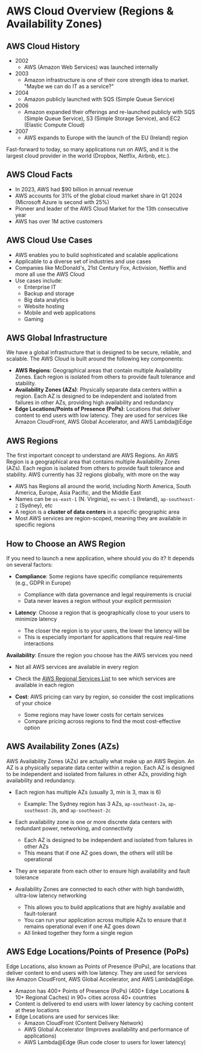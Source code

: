 # AWS Cloud Overview (Regions & Availability Zones)

## AWS Cloud History

- 2002
  - AWS (Amazon Web Services) was launched internally
- 2003
  - Amazon infrastructure is one of their core strength idea to market. "Maybe we can do IT as a service?"
- 2004
  - Amazon publicly launched with SQS (Simple Queue Service)
- 2006
  - Amazon expanded their offerings and re-launched publicly with SQS (Simple Queue Service), S3 (Simple Storage Service), and EC2 (Elastic Compute Cloud)
- 2007
  - AWS expands to Europe with the launch of the EU (Ireland) region

Fast-forward to today, so many applications run on AWS, and it is the largest cloud provider in the world (Dropbox, Netflix, Airbnb, etc.).

## AWS Cloud Facts

- In 2023, AWS had $90 billion in annual revenue
- AWS accounts for 31% of the global cloud market share in Q1 2024 (Microsoft Azure is second with 25%)
- Pioneer and leader of the AWS Cloud Market for the 13th consecutive year
- AWS has over 1M active customers

## AWS Cloud Use Cases

- AWS enables you to build sophisticated and scalable applications
- Applicable to a diverse set of industries and use cases
- Companies like McDonald's, 21st Century Fox, Activision, Netflix and more all use the AWS Cloud
- Use cases include:
  - Enterprise IT
  - Backup and storage
  - Big data analytics
  - Website hosting
  - Mobile and web applications
  - Gaming

## AWS Global Infrastructure

We have a global infrastructure that is designed to be secure, reliable, and scalable. The AWS Cloud is built around the following key components:

- **AWS Regions**: Geographical areas that contain multiple Availability Zones. Each region is isolated from others to provide fault tolerance and stability.
- **Availability Zones (AZs)**: Physically separate data centers within a region. Each AZ is designed to be independent and isolated from failures in other AZs, providing high availability and redundancy
- **Edge Locations/Points of Presence (PoPs)**: Locations that deliver content to end users with low latency. They are used for services like Amazon CloudFront, AWS Global Accelerator, and AWS Lambda@Edge

## AWS Regions

The first important concept to understand are AWS Regions. An AWS Region is a geographical area that contains multiple Availability Zones (AZs). Each region is isolated from others to provide fault tolerance and stability. AWS currently has 32 regions globally, with more on the way

- AWS has Regions all around the world, including North America, South America, Europe, Asia Pacific, and the Middle East
- Names can be `us-east-1` (N. Virginia), `eu-west-1` (Ireland), `ap-southeast-2` (Sydney), etc
- A region is a **cluster of data centers** in a specific geographic area
- Most AWS services are region-scoped, meaning they are available in specific regions

## How to Choose an AWS Region

If you need to launch a new application, where should you do it? It depends on several factors:

- **Compliance**: Some regions have specific compliance requirements (e.g., GDPR in Europe)

  - Compliance with data governance and legal requirements is crucial
  - Data never leaves a region without your explicit permission

- **Latency**: Choose a region that is geographically close to your users to minimize latency
  - The closer the region is to your users, the lower the latency will be
  - This is especially important for applications that require real-time interactions

**Availability**: Ensure the region you choose has the AWS services you need

- Not all AWS services are available in every region
- Check the [AWS Regional Services List](https://aws.amazon.com/about-aws/global-infrastructure/regional-product-services/) to see which services are available in each region

- **Cost**: AWS pricing can vary by region, so consider the cost implications of your choice
  - Some regions may have lower costs for certain services
  - Compare pricing across regions to find the most cost-effective option

## AWS Availability Zones (AZs)

AWS Availability Zones (AZs) are actually what make up an AWS Region. An AZ is a physically separate data center within a region. Each AZ is designed to be independent and isolated from failures in other AZs, providing high availability and redundancy.

- Each region has multiple AZs (usually 3, min is 3, max is 6)

  - Example: The Sydney region has 3 AZs, `ap-southeast-2a`, `ap-southeast-2b`, and `ap-southeast-2c`

- Each availability zone is one or more discrete data centers with redundant power, networking, and connectivity

  - Each AZ is designed to be independent and isolated from failures in other AZs
  - This means that if one AZ goes down, the others will still be operational

- They are separate from each other to ensure high availability and fault tolerance

- Availability Zones are connected to each other with high bandwidth, ultra-low latency networking

  - This allows you to build applications that are highly available and fault-tolerant
  - You can run your application across multiple AZs to ensure that it remains operational even if one AZ goes down
  - All linked together they form a single region

## AWS Edge Locations/Points of Presence (PoPs)

Edge Locations, also known as Points of Presence (PoPs), are locations that deliver content to end users with low latency. They are used for services like Amazon CloudFront, AWS Global Accelerator, and AWS Lambda@Edge.

- Amazon has 400+ Points of Presence (PoPs) (400+ Edge Locations & 10+ Regional Caches) in 90+ cities across 40+ countries
- Content is delivered to end users with lower latency by caching content at these locations
- Edge Locations are used for services like:
  - Amazon CloudFront (Content Delivery Network)
  - AWS Global Accelerator (Improves availability and performance of applications)
  - AWS Lambda@Edge (Run code closer to users for lower latency)
